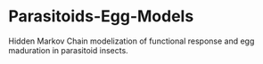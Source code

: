 # Parasitoids-Egg-Models
Hidden Markov Chain modelization of functional response and egg maduration in parasitoid insects.
